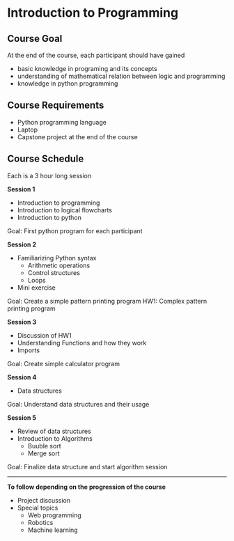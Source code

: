 # Introduction to Programming

## Course Goal

At the end of the course, each participant should have gained

- basic knowledge in programing and its concepts
- understanding of mathematical relation between logic and programming
- knowledge in python programming

## Course Requirements

- Python programming language
- Laptop
- Capstone project at the end of the course


## Course Schedule

Each is a 3 hour long session

**Session 1**

- Introduction to programming
- Introduction to logical flowcharts
- Introduction to python

Goal: First python program for each participant

**Session 2**

- Familiarizing Python syntax
  - Arithmetic operations
  - Control structures
  - Loops
- Mini exercise

Goal: Create a simple pattern printing program
HW1: Complex pattern printing program

**Session 3**

- Discussion of HW1
- Understanding Functions and how they work
- Imports

Goal: Create simple calculator program

**Session 4**

- Data structures

Goal: Understand data structures and their usage

**Session 5**

- Review of data structures
- Introduction to Algorithms
  - Buuble sort
  - Merge sort
  
Goal: Finalize data structure and start algorithm session

----------------
**To follow depending on the progression of the course**

- Project discussion
- Special topics
  - Web programming
  - Robotics
  - Machine learning
 
